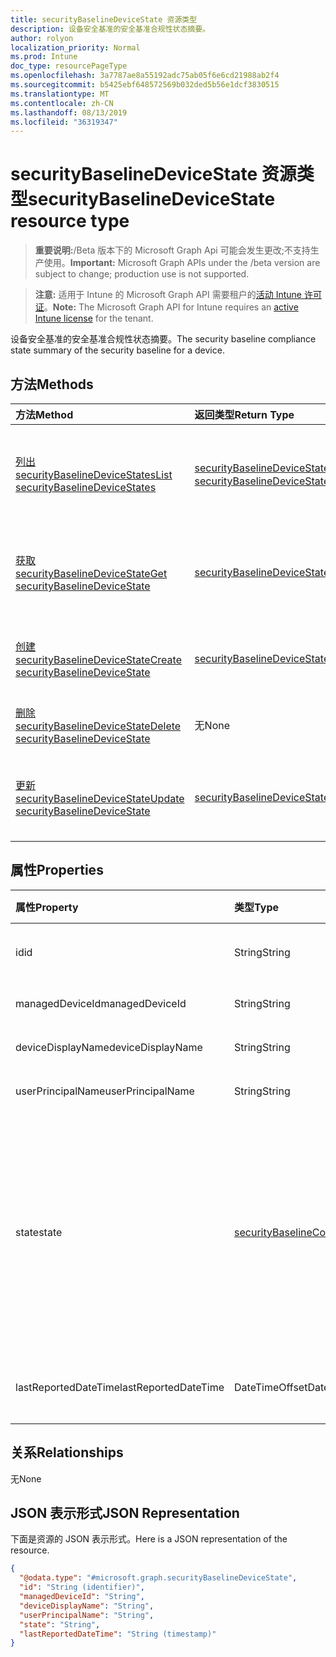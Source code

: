 ```yaml
---
title: securityBaselineDeviceState 资源类型
description: 设备安全基准的安全基准合规性状态摘要。
author: rolyon
localization_priority: Normal
ms.prod: Intune
doc_type: resourcePageType
ms.openlocfilehash: 3a7787ae8a55192adc75ab05f6e6cd21988ab2f4
ms.sourcegitcommit: b5425ebf648572569b032ded5b56e1dcf3830515
ms.translationtype: MT
ms.contentlocale: zh-CN
ms.lasthandoff: 08/13/2019
ms.locfileid: "36319347"
---
```

# <a name="securitybaselinedevicestate-resource-type"></a><span data-ttu-id="20e32-103">securityBaselineDeviceState 资源类型</span><span class="sxs-lookup"><span data-stu-id="20e32-103">securityBaselineDeviceState resource type</span></span>

> <span data-ttu-id="20e32-104">**重要说明:**/Beta 版本下的 Microsoft Graph Api 可能会发生更改;不支持生产使用。</span><span class="sxs-lookup"><span data-stu-id="20e32-104">**Important:** Microsoft Graph APIs under the /beta version are subject to change; production use is not supported.</span></span>

> <span data-ttu-id="20e32-105">**注意:** 适用于 Intune 的 Microsoft Graph API 需要租户的[活动 Intune 许可证](https://go.microsoft.com/fwlink/?linkid=839381)。</span><span class="sxs-lookup"><span data-stu-id="20e32-105">**Note:** The Microsoft Graph API for Intune requires an [active Intune license](https://go.microsoft.com/fwlink/?linkid=839381) for the tenant.</span></span>

<span data-ttu-id="20e32-106">设备安全基准的安全基准合规性状态摘要。</span><span class="sxs-lookup"><span data-stu-id="20e32-106">The security baseline compliance state summary of the security baseline for a device.</span></span>

## <a name="methods"></a><span data-ttu-id="20e32-107">方法</span><span class="sxs-lookup"><span data-stu-id="20e32-107">Methods</span></span>
|<span data-ttu-id="20e32-108">方法</span><span class="sxs-lookup"><span data-stu-id="20e32-108">Method</span></span>|<span data-ttu-id="20e32-109">返回类型</span><span class="sxs-lookup"><span data-stu-id="20e32-109">Return Type</span></span>|<span data-ttu-id="20e32-110">说明</span><span class="sxs-lookup"><span data-stu-id="20e32-110">Description</span></span>|
|:---|:---|:---|
|[<span data-ttu-id="20e32-111">列出 securityBaselineDeviceStates</span><span class="sxs-lookup"><span data-stu-id="20e32-111">List securityBaselineDeviceStates</span></span>](../api/intune-deviceintent-securitybaselinedevicestate-list.md)|<span data-ttu-id="20e32-112">[securityBaselineDeviceState](../resources/intune-deviceintent-securitybaselinedevicestate.md)集合</span><span class="sxs-lookup"><span data-stu-id="20e32-112">[securityBaselineDeviceState](../resources/intune-deviceintent-securitybaselinedevicestate.md) collection</span></span>|<span data-ttu-id="20e32-113">列出[securityBaselineDeviceState](../resources/intune-deviceintent-securitybaselinedevicestate.md)对象的属性和关系。</span><span class="sxs-lookup"><span data-stu-id="20e32-113">List properties and relationships of the [securityBaselineDeviceState](../resources/intune-deviceintent-securitybaselinedevicestate.md) objects.</span></span>|
|[<span data-ttu-id="20e32-114">获取 securityBaselineDeviceState</span><span class="sxs-lookup"><span data-stu-id="20e32-114">Get securityBaselineDeviceState</span></span>](../api/intune-deviceintent-securitybaselinedevicestate-get.md)|[<span data-ttu-id="20e32-115">securityBaselineDeviceState</span><span class="sxs-lookup"><span data-stu-id="20e32-115">securityBaselineDeviceState</span></span>](../resources/intune-deviceintent-securitybaselinedevicestate.md)|<span data-ttu-id="20e32-116">读取[securityBaselineDeviceState](../resources/intune-deviceintent-securitybaselinedevicestate.md)对象的属性和关系。</span><span class="sxs-lookup"><span data-stu-id="20e32-116">Read properties and relationships of the [securityBaselineDeviceState](../resources/intune-deviceintent-securitybaselinedevicestate.md) object.</span></span>|
|[<span data-ttu-id="20e32-117">创建 securityBaselineDeviceState</span><span class="sxs-lookup"><span data-stu-id="20e32-117">Create securityBaselineDeviceState</span></span>](../api/intune-deviceintent-securitybaselinedevicestate-create.md)|[<span data-ttu-id="20e32-118">securityBaselineDeviceState</span><span class="sxs-lookup"><span data-stu-id="20e32-118">securityBaselineDeviceState</span></span>](../resources/intune-deviceintent-securitybaselinedevicestate.md)|<span data-ttu-id="20e32-119">创建新的[securityBaselineDeviceState](../resources/intune-deviceintent-securitybaselinedevicestate.md)对象。</span><span class="sxs-lookup"><span data-stu-id="20e32-119">Create a new [securityBaselineDeviceState](../resources/intune-deviceintent-securitybaselinedevicestate.md) object.</span></span>|
|[<span data-ttu-id="20e32-120">删除 securityBaselineDeviceState</span><span class="sxs-lookup"><span data-stu-id="20e32-120">Delete securityBaselineDeviceState</span></span>](../api/intune-deviceintent-securitybaselinedevicestate-delete.md)|<span data-ttu-id="20e32-121">无</span><span class="sxs-lookup"><span data-stu-id="20e32-121">None</span></span>|<span data-ttu-id="20e32-122">删除[securityBaselineDeviceState](../resources/intune-deviceintent-securitybaselinedevicestate.md)。</span><span class="sxs-lookup"><span data-stu-id="20e32-122">Deletes a [securityBaselineDeviceState](../resources/intune-deviceintent-securitybaselinedevicestate.md).</span></span>|
|[<span data-ttu-id="20e32-123">更新 securityBaselineDeviceState</span><span class="sxs-lookup"><span data-stu-id="20e32-123">Update securityBaselineDeviceState</span></span>](../api/intune-deviceintent-securitybaselinedevicestate-update.md)|[<span data-ttu-id="20e32-124">securityBaselineDeviceState</span><span class="sxs-lookup"><span data-stu-id="20e32-124">securityBaselineDeviceState</span></span>](../resources/intune-deviceintent-securitybaselinedevicestate.md)|<span data-ttu-id="20e32-125">更新[securityBaselineDeviceState](../resources/intune-deviceintent-securitybaselinedevicestate.md)对象的属性。</span><span class="sxs-lookup"><span data-stu-id="20e32-125">Update the properties of a [securityBaselineDeviceState](../resources/intune-deviceintent-securitybaselinedevicestate.md) object.</span></span>|

## <a name="properties"></a><span data-ttu-id="20e32-126">属性</span><span class="sxs-lookup"><span data-stu-id="20e32-126">Properties</span></span>
|<span data-ttu-id="20e32-127">属性</span><span class="sxs-lookup"><span data-stu-id="20e32-127">Property</span></span>|<span data-ttu-id="20e32-128">类型</span><span class="sxs-lookup"><span data-stu-id="20e32-128">Type</span></span>|<span data-ttu-id="20e32-129">说明</span><span class="sxs-lookup"><span data-stu-id="20e32-129">Description</span></span>|
|:---|:---|:---|
|<span data-ttu-id="20e32-130">id</span><span class="sxs-lookup"><span data-stu-id="20e32-130">id</span></span>|<span data-ttu-id="20e32-131">String</span><span class="sxs-lookup"><span data-stu-id="20e32-131">String</span></span>|<span data-ttu-id="20e32-132">实体的唯一标识符</span><span class="sxs-lookup"><span data-stu-id="20e32-132">Unique identifier of the entity</span></span>|
|<span data-ttu-id="20e32-133">managedDeviceId</span><span class="sxs-lookup"><span data-stu-id="20e32-133">managedDeviceId</span></span>|<span data-ttu-id="20e32-134">String</span><span class="sxs-lookup"><span data-stu-id="20e32-134">String</span></span>|<span data-ttu-id="20e32-135">Intune 设备 id</span><span class="sxs-lookup"><span data-stu-id="20e32-135">Intune device id</span></span>|
|<span data-ttu-id="20e32-136">deviceDisplayName</span><span class="sxs-lookup"><span data-stu-id="20e32-136">deviceDisplayName</span></span>|<span data-ttu-id="20e32-137">String</span><span class="sxs-lookup"><span data-stu-id="20e32-137">String</span></span>|<span data-ttu-id="20e32-138">设备的显示名称</span><span class="sxs-lookup"><span data-stu-id="20e32-138">Display name of the device</span></span>|
|<span data-ttu-id="20e32-139">userPrincipalName</span><span class="sxs-lookup"><span data-stu-id="20e32-139">userPrincipalName</span></span>|<span data-ttu-id="20e32-140">String</span><span class="sxs-lookup"><span data-stu-id="20e32-140">String</span></span>|<span data-ttu-id="20e32-141">用户主体名称</span><span class="sxs-lookup"><span data-stu-id="20e32-141">User Principal Name</span></span>|
|<span data-ttu-id="20e32-142">state</span><span class="sxs-lookup"><span data-stu-id="20e32-142">state</span></span>|[<span data-ttu-id="20e32-143">securityBaselineComplianceState</span><span class="sxs-lookup"><span data-stu-id="20e32-143">securityBaselineComplianceState</span></span>](../resources/intune-deviceintent-securitybaselinecompliancestate.md)|<span data-ttu-id="20e32-144">安全基准合规性状态。</span><span class="sxs-lookup"><span data-stu-id="20e32-144">Security baseline compliance state.</span></span> <span data-ttu-id="20e32-145">可取值为：`unknown`、`secure`、`notApplicable`、`notSecure`、`error`、`conflict`。</span><span class="sxs-lookup"><span data-stu-id="20e32-145">Possible values are: `unknown`, `secure`, `notApplicable`, `notSecure`, `error`, `conflict`.</span></span>|
|<span data-ttu-id="20e32-146">lastReportedDateTime</span><span class="sxs-lookup"><span data-stu-id="20e32-146">lastReportedDateTime</span></span>|<span data-ttu-id="20e32-147">DateTimeOffset</span><span class="sxs-lookup"><span data-stu-id="20e32-147">DateTimeOffset</span></span>|<span data-ttu-id="20e32-148">策略报告的上次修改日期时间</span><span class="sxs-lookup"><span data-stu-id="20e32-148">Last modified date time of the policy report</span></span>|

## <a name="relationships"></a><span data-ttu-id="20e32-149">关系</span><span class="sxs-lookup"><span data-stu-id="20e32-149">Relationships</span></span>
<span data-ttu-id="20e32-150">无</span><span class="sxs-lookup"><span data-stu-id="20e32-150">None</span></span>

## <a name="json-representation"></a><span data-ttu-id="20e32-151">JSON 表示形式</span><span class="sxs-lookup"><span data-stu-id="20e32-151">JSON Representation</span></span>
<span data-ttu-id="20e32-152">下面是资源的 JSON 表示形式。</span><span class="sxs-lookup"><span data-stu-id="20e32-152">Here is a JSON representation of the resource.</span></span>
<!-- {
  "blockType": "resource",
  "keyProperty": "id",
  "@odata.type": "microsoft.graph.securityBaselineDeviceState"
}
-->
``` json
{
  "@odata.type": "#microsoft.graph.securityBaselineDeviceState",
  "id": "String (identifier)",
  "managedDeviceId": "String",
  "deviceDisplayName": "String",
  "userPrincipalName": "String",
  "state": "String",
  "lastReportedDateTime": "String (timestamp)"
}
```



